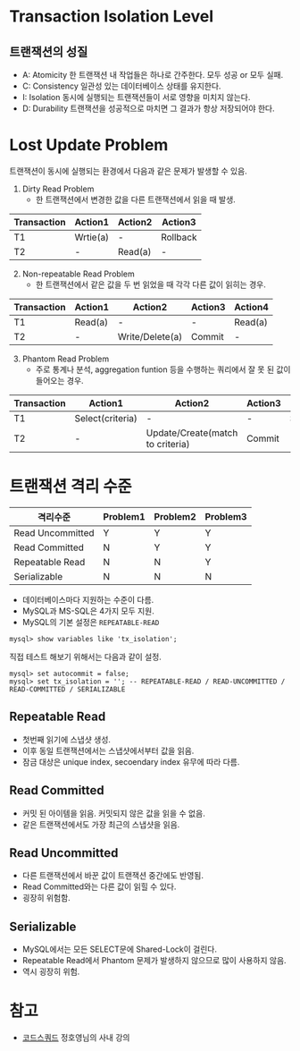 # Transaction Isolation Level

## 트랜잭션의 성질
- A: Atomicity 한 트랜잭션 내 작업들은 하나로 간주한다. 모두 성공 or 모두 실패.
- C: Consistency 일관성 있는 데이터베이스 상태를 유지한다.
- I: Isolation 동시에 실행되는 트랜잭션들이 서로 영향을 미치지 않는다.
- D: Durability 트랜잭션을 성공적으로 마치면 그 결과가 항상 저장되어야 한다.

# Lost Update Problem
트랜잭션이 동시에 실행되는 환경에서 다음과 같은 문제가 발생할 수 있음.

1. Dirty Read Problem
    - 한 트랜잭션에서 변경한 값을 다른 트랜잭션에서 읽을 때 발생.

| Transaction | Action1  | Action2 | Action3  |
| ----------- | -------- | ------- | -------- |
| T1          | Wrtie(a) | -       | Rollback |
| T2          | -        | Read(a) | -        |

2. Non-repeatable Read Problem
    - 한 트랜잭션에서 같은 값을 두 번 읽었을 때 각각 다른 값이 읽히는 경우.

| Transaction | Action1 | Action2         | Action3 | Action4 |
| ----------- | ------- | --------------- | ------- | ------- |
| T1          | Read(a) | -               | -       | Read(a) |
| T2          | -       | Write/Delete(a) | Commit  | -       |

3. Phantom Read Problem
    - 주로 통계나 분석, aggregation funtion 등을 수행하는 쿼리에서 잘 못 된 값이 들어오는 경우.

| Transaction | Action1          | Action2                          | Action3 | Action4          |
| ----------- | ---------------- | -------------------------------- | ------- | ---------------- |
| T1          | Select(criteria) | -                                | -       | Select(criteria) |
| T2          | -                | Update/Create(match to criteria) | Commit  | -                |


# 트랜잭션 격리 수준
| 격리수준         | Problem1 | Problem2 | Problem3 |
| ---------------- | -------- | -------- | -------- |
| Read Uncommitted | Y        | Y        | Y        |
| Read Committed   | N        | Y        | Y        |
| Repeatable Read  | N        | N        | Y        |
| Serializable     | N        | N        | N        |

- 데이터베이스마다 지원하는 수준이 다름.
- MySQL과 MS-SQL은 4가지 모두 지원.
- MySQL의 기본 설정은 `REPEATABLE-READ`

```shell
mysql> show variables like 'tx_isolation';
```

직접 테스트 해보기 위해서는 다음과 같이 설정.
```shell
mysql> set autocommit = false;
mysql> set tx_isolation = ''; -- REPEATABLE-READ / READ-UNCOMMITTED / READ-COMMITTED / SERIALIZABLE
```

## Repeatable Read
- 첫번째 읽기에 스냅샷 생성.
- 이후 동일 트랜잭션에서는 스냅샷에서부터 값을 읽음.
- 잠금 대상은 unique index, secoendary index 유무에 따라 다름.

## Read Committed
- 커밋 된 아이템을 읽음. 커밋되지 않은 값을 읽을 수 없음.
- 같은 트랜잭션에서도 가장 최근의 스냅샷을 읽음.

## Read Uncommitted
- 다른 트랜잭션에서 바꾼 값이 트랜잭션 중간에도 반영됨.
- Read Committed와는 다른 값이 읽힐 수 있다.
- 굉장히 위험함.

## Serializable
- MySQL에서는 모든 SELECT문에 Shared-Lock이 걸린다.
- Repeatable Read에서 Phantom 문제가 발생하지 않으므로 많이 사용하지 않음.
- 역시 굉장히 위험.


# 참고
- [코드스쿼드](http://codesquad.kr) 정호영님의 사내 강의
